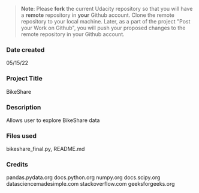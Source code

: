 >**Note**: Please **fork** the current Udacity repository so that you will have a **remote** repository in **your** Github account. Clone the remote repository to your local machine. Later, as a part of the project "Post your Work on Github", you will push your proposed changes to the remote repository in your Github account.

### Date created
05/15/22

### Project Title
BikeShare

### Description
Allows user to explore BikeShare data

### Files used
bikeshare_final.py, README.md

### Credits
pandas.pydata.org
docs.python.org
numpy.org
docs.scipy.org
datasciencemadesimple.com
stackoverflow.com
geeksforgeeks.org
